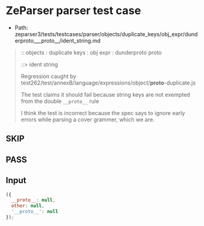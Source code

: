 # ZeParser parser test case

- Path: zeparser3/tests/testcases/parser/objects/duplicate_keys/obj_expr/dunderproto___proto__/ident_string.md

> :: objects : duplicate keys : obj expr : dunderproto   proto  
>
> ::> ident string
>
> Regression caught by test262/test/annexB/language/expressions/object/__proto__-duplicate.js
>
> The test claims it should fail because string keys are not exempted from the double `__proto__` rule
>
> I think the test is incorrect because the spec says to ignore early errors while parsing a cover grammer, which we are.

## SKIP
## PASS

## Input

`````js
({
  __proto__: null,
  other: null,
  '__proto__': null
});
`````
